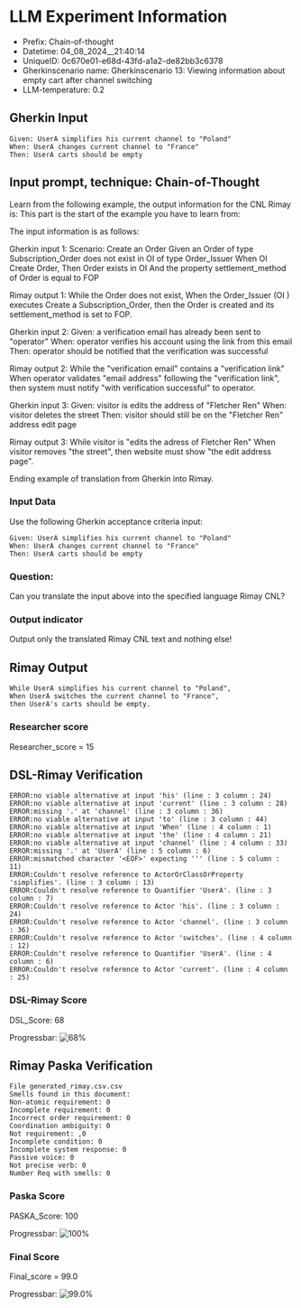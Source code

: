 

# LLM Experiment Information
* Prefix:   Chain-of-thought
* Datetime: 04_08_2024__21:40:14
* UniqueID: 0c670e01-e68d-43fd-a1a2-de82bb3c6378
* Gherkinscenario name: Gherkinscenario 13: Viewing information about empty cart after channel switching
* LLM-temperature: 0.2

        

## Gherkin Input
```
Given: UserA simplifies his current channel to "Poland"
When: UserA changes current channel to "France"
Then: UserA carts should be empty
```
    



## Input prompt, technique: Chain-of-Thought


Learn from the following example, the output information for the CNL Rimay is: 
This part is the start of the example you have to learn from:

The input information is as follows: 

Gherkin input 1:
Scenario: Create an Order
Given an Order of type Subscription_Order does not exist in OI of type Order_Issuer 
When OI Create Order, 
Then Order exists in OI 
And the property settlement_method of Order is equal to FOP


Rimay output 1:
While the Order does not exist, 
When the Order_Issuer (OI ) executes Create a Subscription_Order, 
then the Order is created and its settlement_method is set to FOP.


Gherkin input 2:
Given: a verification email has already been sent to "operator"
When: operator verifies his account using the link from this email
Then: operator should be notified that the verification was successful

Rimay output 2:
While the "verification email" contains a "verification link" 
When operator validates "email address" following the "verification link", 
then system must notify "with verification successful" to operator.  
 

Gherkin input 3: 
Given: visitor is edits the address of "Fletcher Ren"
When: visitor deletes the street
Then: visitor should still be on the "Fletcher Ren" address edit page


Rimay output 3:
While visitor is "edits the adress of Fletcher Ren" 
When visitor removes "the street", 
then website must show "the edit address page".


Ending example of translation from Gherkin into Rimay.


        

### Input Data
Use the following Gherkin acceptance criteria input: 
```
Given: UserA simplifies his current channel to "Poland"
When: UserA changes current channel to "France"
Then: UserA carts should be empty
```

### Question:
Can you translate the input above into the specified language Rimay CNL?

### Output indicator
Output only the translated Rimay CNL text and nothing else!


## Rimay Output
```
While UserA simplifies his current channel to "Poland", 
When UserA switches the current channel to "France", 
then UserA's carts should be empty.
``` 
            

### Researcher score
Researcher_score = 15




## DSL-Rimay Verification
```
ERROR:no viable alternative at input 'his' (line : 3 column : 24)
ERROR:no viable alternative at input 'current' (line : 3 column : 28)
ERROR:missing '.' at 'channel' (line : 3 column : 36)
ERROR:no viable alternative at input 'to' (line : 3 column : 44)
ERROR:no viable alternative at input 'When' (line : 4 column : 1)
ERROR:no viable alternative at input 'the' (line : 4 column : 21)
ERROR:no viable alternative at input 'channel' (line : 4 column : 33)
ERROR:missing '.' at 'UserA' (line : 5 column : 6)
ERROR:mismatched character '<EOF>' expecting ''' (line : 5 column : 11)
ERROR:Couldn't resolve reference to ActorOrClassOrProperty 'simplifies'. (line : 3 column : 13)
ERROR:Couldn't resolve reference to Quantifier 'UserA'. (line : 3 column : 7)
ERROR:Couldn't resolve reference to Actor 'his'. (line : 3 column : 24)
ERROR:Couldn't resolve reference to Actor 'channel'. (line : 3 column : 36)
ERROR:Couldn't resolve reference to Actor 'switches'. (line : 4 column : 12)
ERROR:Couldn't resolve reference to Quantifier 'UserA'. (line : 4 column : 6)
ERROR:Couldn't resolve reference to Actor 'current'. (line : 4 column : 25)

```
### DSL-Rimay Score
DSL_Score: 68

Progressbar: ![68%](https://progress-bar.dev/68)

            


## Rimay Paska Verification
```
File generated_rimay.csv.csv
Smells found in this document: 
Non-atomic requirement: 0
Incomplete requirement: 0
Incorrect order requirement: 0
Coordination ambiguity: 0
Not requirement: ,0
Incomplete condition: 0
Incomplete system response: 0
Passive voice: 0
Not precise verb: 0
Number Req with smells: 0

```
### Paska Score
PASKA_Score: 100

Progressbar: ![100%](https://progress-bar.dev/100)

            

### Final Score
Final_score = 99.0

Progressbar: ![99.0%](https://progress-bar.dev/99.0)

